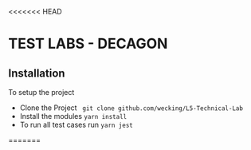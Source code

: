 <<<<<<< HEAD
# TEST LABS - DECAGON

## Installation
To setup the project
- Clone the Project ``` git clone github.com/wecking/L5-Technical-Lab```
- Install the modules ``` yarn install ```
- To run all test cases run ``` yarn jest ```

=======
